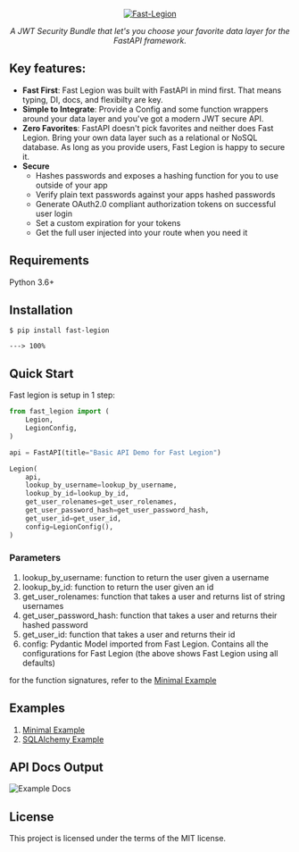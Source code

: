 <p align="center">
  <a href="https://github.com/davideasaf/fast-legion"><img src="https://i.imgur.com/5TnV0Ci.png" alt="Fast-Legion"></a>
</p>
<p align="center">
    <em>A JWT Security Bundle that let's you choose your favorite data layer for the FastAPI framework.</em>
</p>

## Key features:

- **Fast First**: Fast Legion was built with FastAPI in mind first. That means typing, DI, docs, and flexibilty are key.
- **Simple to Integrate**: Provide a Config and some function wrappers around your data layer and you've got a modern JWT secure API.
- **Zero Favorites**: FastAPI doesn't pick favorites and neither does Fast Legion. Bring your own data layer such as a relational or NoSQL database. As long as you provide users, Fast Legion is happy to secure it.
- **Secure**
  - Hashes passwords and exposes a hashing function for you to use outside of your app
  - Verify plain text passwords against your apps hashed passwords
  - Generate OAuth2.0 compliant authorization tokens on successful user login
  - Set a custom expiration for your tokens
  - Get the full user injected into your route when you need it

## Requirements

Python 3.6+

## Installation

```console
$ pip install fast-legion

---> 100%
```

## Quick Start

Fast legion is setup in 1 step:

```python
from fast_legion import (
    Legion,
    LegionConfig,
)

api = FastAPI(title="Basic API Demo for Fast Legion")

Legion(
    api,
    lookup_by_username=lookup_by_username,
    lookup_by_id=lookup_by_id,
    get_user_rolenames=get_user_rolenames,
    get_user_password_hash=get_user_password_hash,
    get_user_id=get_user_id,
    config=LegionConfig(),
)
```

### Parameters

1. lookup_by_username: function to return the user given a username
1. lookup_by_id: function to return the user given an id
1. get_user_rolenames: function that takes a user and returns list of string usernames
1. get_user_password_hash: function that takes a user and returns their hashed password
1. get_user_id: function that takes a user and returns their id
1. config: Pydantic Model imported from Fast Legion. Contains all the configurations for Fast Legion (the above shows Fast Legion using all defaults)

for the function signatures, refer to the <a href="https://github.com/davideasaf/fast-legion/tree/master/examples/basic.py" target="_blank">Minimal Example</a>

## Examples

1. <a href="https://github.com/davideasaf/fast-legion/tree/master/examples/basic.py" target="_blank">Minimal Example</a>
2. <a href="https://github.com/davideasaf/fast-legion/tree/master/examples/basic.py" target="_blank">SQLAlchemy Example</a>

## API Docs Output

![Example Docs](https://i.imgur.com/KXKtEsm.png)

## License

This project is licensed under the terms of the MIT license.
